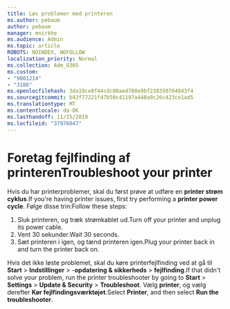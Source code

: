 ```yaml
---
title: Løs problemer med printeren
ms.author: pebaum
author: pebaum
manager: mnirkhe
ms.audience: Admin
ms.topic: article
ROBOTS: NOINDEX, NOFOLLOW
localization_priority: Normal
ms.collection: Adm_O365
ms.custom:
- "9001214"
- "3186"
ms.openlocfilehash: 3da19ce8f44cdc08aed708e9bf238350764843f4
ms.sourcegitcommit: b43f77221f47b50c41197a448a9c26c423ce1ad5
ms.translationtype: MT
ms.contentlocale: da-DK
ms.lasthandoff: 11/15/2019
ms.locfileid: "37976047"
---
```

# <a name="troubleshoot-your-printer"></a><span data-ttu-id="0c162-102">Foretag fejlfinding af printeren</span><span class="sxs-lookup"><span data-stu-id="0c162-102">Troubleshoot your printer</span></span>

<span data-ttu-id="0c162-103">Hvis du har printerproblemer, skal du først prøve at udføre en **printer strøm cyklus**.</span><span class="sxs-lookup"><span data-stu-id="0c162-103">If you're having printer issues, first try performing a **printer power cycle**.</span></span> <span data-ttu-id="0c162-104">Følge disse trin:</span><span class="sxs-lookup"><span data-stu-id="0c162-104">Follow these steps:</span></span>

1. <span data-ttu-id="0c162-105">Sluk printeren, og træk strømkablet ud.</span><span class="sxs-lookup"><span data-stu-id="0c162-105">Turn off your printer and unplug its power cable.</span></span>
2. <span data-ttu-id="0c162-106">Vent 30 sekunder.</span><span class="sxs-lookup"><span data-stu-id="0c162-106">Wait 30 seconds.</span></span>
3. <span data-ttu-id="0c162-107">Sæt printeren i igen, og tænd printeren igen.</span><span class="sxs-lookup"><span data-stu-id="0c162-107">Plug your printer back in and turn the printer back on.</span></span>

<span data-ttu-id="0c162-108">Hvis det ikke løste problemet, skal du køre printerfejlfinding ved at gå til **Start** > **Indstillinger** > -**opdatering & sikkerheds** > **fejlfinding**.</span><span class="sxs-lookup"><span data-stu-id="0c162-108">If that didn't solve your problem, run the printer troubleshooter by going to **Start** > **Settings** > **Update & Security** > **Troubleshoot**.</span></span> <span data-ttu-id="0c162-109">Vælg **printer**, og vælg derefter **Kør fejlfindingsværktøjet**.</span><span class="sxs-lookup"><span data-stu-id="0c162-109">Select **Printer**, and then select **Run the troubleshooter**.</span></span>